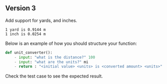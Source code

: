 ## Version 3

Add support for yards, and inches.

```
1 yard is 0.9144 m
1 inch is 0.0254 m
```

Below is an example of how you should structure your function: 

```python
def unit_converter():
    - input: "what is the distance?" 100
    - input: "what are the units?" mi
    - return : "<initial value> <units> is <converted amount> <units>"

```

Check the test case to see the expected result.
